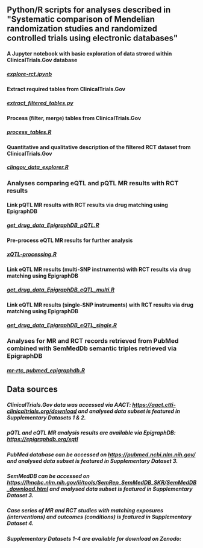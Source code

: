 ## Python/R scripts for analyses described in "Systematic comparison of Mendelian randomization studies and randomized controlled trials using electronic databases"

#### A Jupyter notebook with basic exploration of data strored within ClinicalTrials.Gov database
##### [explore-rct.ipynb](https://github.com/marynias/mr-rct/blob/master/explore-rct.ipynb)
#### Extract required tables from ClinicalTrials.Gov
##### [extract_filtered_tables.py](https://github.com/marynias/mr-rct/blob/master/extract_filtered_tables.py) 
#### Process (filter, merge) tables from ClinicalTrials.Gov
##### [process_tables.R](https://github.com/marynias/mr-rct/blob/master/process_tables.R)
#### Quantitative and qualitative description of the filtered RCT dataset from ClinicalTrials.Gov
##### [clingov_data_explorer.R](https://github.com/marynias/mr-rct/blob/master/clingov_data_explorer.R)

### Analyses comparing eQTL and pQTL MR results with RCT results

#### Link pQTL MR results with RCT results via drug matching using EpigraphDB
##### [get_drug_data_EpigraphDB_pQTL.R](https://github.com/marynias/mr-rct/blob/master/get_drug_data_EpigraphDB_pQTL.R)

#### Pre-process eQTL MR results for further analysis
##### [xQTL-processing.R](https://github.com/marynias/mr-rct/blob/master/xQTL-processing.R)
#### Link eQTL MR results (multi-SNP instruments) with RCT results via drug matching using EpigraphDB
##### [get_drug_data_EpigraphDB_eQTL_multi.R](https://github.com/marynias/mr-rct/blob/master/get_drug_data_EpigraphDB_eQTL_multi.R)
#### Link eQTL MR results (single-SNP instruments) with RCT results via drug matching using EpigraphDB
##### [get_drug_data_EpigraphDB_eQTL_single.R](https://github.com/marynias/mr-rct/blob/master/get_drug_data_EpigraphDB_eQTL_single.R)

### Analyses for MR and RCT records retrieved from PubMed combined with SemMedDb semantic triples retrieved via EpigraphDB

##### [mr-rtc_pubmed_epigraphdb.R](https://github.com/marynias/mr-rct/blob/master/mr-rtc_pubmed_epigraphdb.R)

## Data sources
##### ClinicalTrials.Gov data was accessed via AACT: https://aact.ctti-clinicaltrials.org/download and analysed data subset is featured in Supplementary Datasets 1 & 2.
##### pQTL and eQTL MR analysis results are available via EpigraphDB: https://epigraphdb.org/xqtl 
##### PubMed database can be accessed on https://pubmed.ncbi.nlm.nih.gov/ and analysed data subset is featured in Supplementary Dataset 3.
##### SemMedDB can be accessed on https://lhncbc.nlm.nih.gov/ii/tools/SemRep_SemMedDB_SKR/SemMedDB_download.html and analysed data subset is featured in Supplementary Dataset 3.
##### Case series of MR and RCT studies with matching exposures (interventions) and outcomes (conditions) is featured in Supplementary Dataset 4.
##### Supplementary Datasets 1-4 are available for download on Zenodo: 


